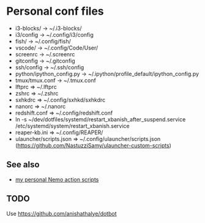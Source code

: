 # Personal conf files

  * i3-blocks/ -> ~/.i3-blocks/
  * i3/config -> ~/.config/i3/config
  * fish/ -> ~/.config/fish/
  * vscode/ -> ~/.config/Code/User/
  * screenrc -> ~/.screenrc
  * gitconfig -> ~/.gitconfig
  * ssh/config -> ~/.ssh/config
  * python/ipython_config.py -> ~/.ipython/profile_default/ipython_config.py
  * tmux/tmux.conf -> ~/.tmux.conf
  * lftprc => ~/.lftprc
  * zshrc => ~/.zshrc
  * sxhkdrc => ~/.config/sxhkd/sxhkdrc
  * nanorc => ~/.nanorc
  * redshift.conf => ~/.config/redshift.conf
  * ln -s ~/dev/dotfiles/systemd/restart_xbanish_after_suspend.service /etc/systemd/system/restart_xbanish.service
  * reaper-kb.ini => ~/.config/REAPER/
  * ulauncher/scripts.json => ~/.config/ulauncher/scripts.json (https://github.com/NastuzziSamy/ulauncher-custom-scripts)

## See also

  * [my personal Nemo action scripts](https://github.com/brunetton/nemo-actions)

## TODO

Use https://github.com/anishathalye/dotbot